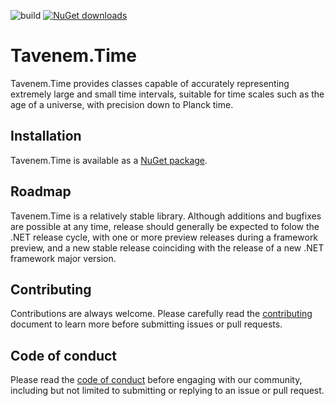 ![build](https://img.shields.io/github/workflow/status/Tavenem/Time/publish/main) [![NuGet downloads](https://img.shields.io/nuget/dt/Tavenem.Time)](https://www.nuget.org/packages/Tavenem.Time/)

Tavenem.Time
==

Tavenem.Time provides classes capable of accurately representing extremely large and small time
intervals, suitable for time scales such as the age of a universe, with precision down to Planck
time.

## Installation

Tavenem.Time is available as a [NuGet package](https://www.nuget.org/packages/Tavenem.Time/).

## Roadmap

Tavenem.Time is a relatively stable library. Although additions and bugfixes are possible at any time, release should generally be expected to folow the .NET release cycle, with one or more preview releases during a framework preview, and a new stable release coinciding with the release of a new .NET framework major version.

## Contributing

Contributions are always welcome. Please carefully read the [contributing](docs/CONTRIBUTING.md) document to learn more before submitting issues or pull requests.

## Code of conduct

Please read the [code of conduct](docs/CODE_OF_CONDUCT.md) before engaging with our community, including but not limited to submitting or replying to an issue or pull request.